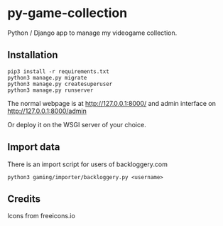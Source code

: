 # py-game-collection
Python / Django app to manage my videogame collection.

## Installation

```
pip3 install -r requirements.txt
python3 manage.py migrate
python3 manage.py createsuperuser
python3 manage.py runserver
```

The normal webpage is at http://127.0.0.1:8000/ and admin interface on http://127.0.0.1:8000/admin

Or deploy it on the WSGI server of your choice.

## Import data

There is an import script for users of backloggery.com

```
python3 gaming/importer/backloggery.py <username>
```

## Credits

Icons from freeicons.io
